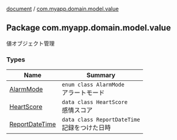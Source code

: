 [document](../index.md) / [com.myapp.domain.model.value](./index.md)

## Package com.myapp.domain.model.value

値オブジェクト管理

### Types

| Name | Summary |
|---|---|
| [AlarmMode](-alarm-mode/index.md) | `enum class AlarmMode`<br>アラートモード |
| [HeartScore](-heart-score/index.md) | `data class HeartScore`<br>感情スコア |
| [ReportDateTime](-report-date-time/index.md) | `data class ReportDateTime`<br>記録をつけた日時 |
